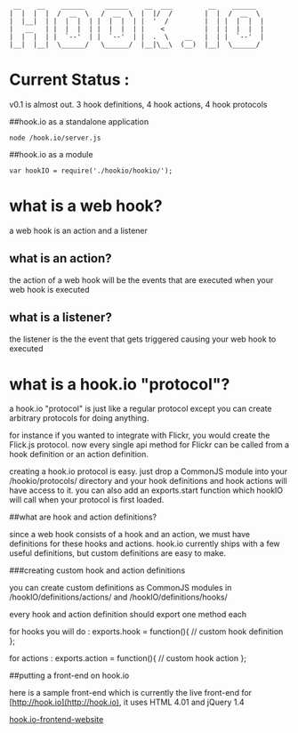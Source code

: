      __    __    ______     ______    __  ___         __    ______   
    |  |  |  |  /  __  \   /  __  \  |  |/  /        |  |  /  __  \  
    |  |__|  | |  |  |  | |  |  |  | |  '  /         |  | |  |  |  | 
    |   __   | |  |  |  | |  |  |  | |    <          |  | |  |  |  | 
    |  |  |  | |  `--'  | |  `--'  | |  .  \    __   |  | |  `--'  | 
    |__|  |__|  \______/   \______/  |__|\__\  (__)  |__|  \______/  
                                                                 
# Current Status : 
v0.1 is almost out. 3 hook definitions, 4 hook actions, 4 hook protocols


##hook.io as a standalone application

    node /hook.io/server.js
    

##hook.io as a module

    var hookIO = require('./hookio/hookio/');


# what is a web hook?

a web hook is an action and a listener

## what is an action?
the action of a web hook will be the events that are executed when your web hook is executed


## what is a listener?
the listener is the the event that gets triggered causing your web hook to executed


# what is a hook.io "protocol"?

a hook.io "protocol" is just like a regular protocol except you can create arbitrary protocols for doing anything. 

for instance if you wanted to integrate with Flickr, you would create the Flick.js protocol. now every single api method for Flickr can be called from a hook definition or an action definition.

creating a hook.io protocol is easy. just drop a CommonJS module into your /hookio/protocols/ directory and your hook definitions and hook actions will have access to it. you can also add an exports.start function which hookIO will call when your protocol is first loaded. 


##what are hook and action definitions?

since a web hook consists of a hook and an action, we must have definitions for these hooks and actions. hook.io currently ships with a few useful definitions, but custom definitions are easy to make.

###creating custom hook and action definitions

you can create custom definitions as CommonJS modules in /hookIO/definitions/actions/ and /hookIO/definitions/hooks/

every hook and action definition should export one method each

for hooks you will do :
    exports.hook = function(){
      // custom hook definition
    };

for actions :
    exports.action = function(){
      // custom hook action
    };


##putting a front-end on hook.io

here is a sample front-end which is currently the live front-end for [http://hook.io](http://hook.io), it uses HTML 4.01 and jQuery 1.4

[hook.io-frontend-website](http://github.com/Marak/hook.io-frontend-website)

